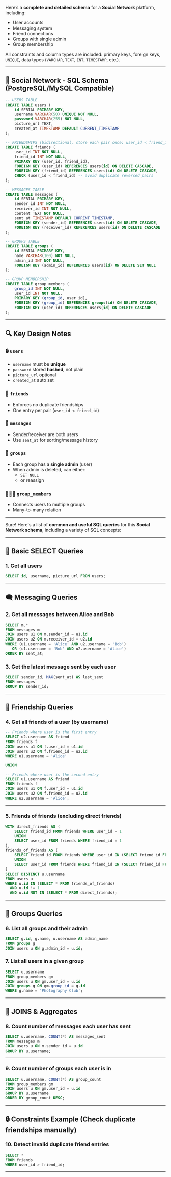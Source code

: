 Here’s a **complete and detailed schema** for a **Social Network** platform, including:

- User accounts
- Messaging system
- Friend connections
- Groups with single admin
- Group membership

All constraints and column types are included: primary keys, foreign keys, `UNIQUE`, data types (`VARCHAR`, `TEXT`, `INT`, `TIMESTAMP`, etc.).

---

## 📘 **Social Network - SQL Schema (PostgreSQL/MySQL Compatible)**

```sql
-- USERS TABLE
CREATE TABLE users (
    id SERIAL PRIMARY KEY,
    username VARCHAR(50) UNIQUE NOT NULL,
    password VARCHAR(255) NOT NULL,
    picture_url TEXT,
    created_at TIMESTAMP DEFAULT CURRENT_TIMESTAMP
);

-- FRIENDSHIPS (bidirectional, store each pair once: user_id < friend_id)
CREATE TABLE friends (
    user_id INT NOT NULL,
    friend_id INT NOT NULL,
    PRIMARY KEY (user_id, friend_id),
    FOREIGN KEY (user_id) REFERENCES users(id) ON DELETE CASCADE,
    FOREIGN KEY (friend_id) REFERENCES users(id) ON DELETE CASCADE,
    CHECK (user_id < friend_id) -- avoid duplicate reversed pairs
);

-- MESSAGES TABLE
CREATE TABLE messages (
    id SERIAL PRIMARY KEY,
    sender_id INT NOT NULL,
    receiver_id INT NOT NULL,
    content TEXT NOT NULL,
    sent_at TIMESTAMP DEFAULT CURRENT_TIMESTAMP,
    FOREIGN KEY (sender_id) REFERENCES users(id) ON DELETE CASCADE,
    FOREIGN KEY (receiver_id) REFERENCES users(id) ON DELETE CASCADE
);

-- GROUPS TABLE
CREATE TABLE groups (
    id SERIAL PRIMARY KEY,
    name VARCHAR(100) NOT NULL,
    admin_id INT NOT NULL,
    FOREIGN KEY (admin_id) REFERENCES users(id) ON DELETE SET NULL
);

-- GROUP MEMBERSHIP
CREATE TABLE group_members (
    group_id INT NOT NULL,
    user_id INT NOT NULL,
    PRIMARY KEY (group_id, user_id),
    FOREIGN KEY (group_id) REFERENCES groups(id) ON DELETE CASCADE,
    FOREIGN KEY (user_id) REFERENCES users(id) ON DELETE CASCADE
);

```

---

## 🔍 Key Design Notes

### 🔒 `users`

- `username` must be **unique**
- `password` stored **hashed**, not plain
- `picture_url` optional
- `created_at` auto set

### 🤝 `friends`

- Enforces no duplicate friendships
- One entry per pair (`user_id < friend_id`)

### 💬 `messages`

- Sender/receiver are both users
- Use `sent_at` for sorting/message history

### 👥 `groups`

- Each group has a **single admin** (user)
- When admin is deleted, can either:
  - `SET NULL`
  - or reassign

### 🧑‍🤝‍🧑 `group_members`

- Connects users to multiple groups
- Many-to-many relation

---

Sure! Here's a list of **common and useful SQL queries** for this **Social Network schema**, including a variety of SQL concepts:

---

## 🧠 Basic SELECT Queries

### 1. **Get all users**

```sql
SELECT id, username, picture_url FROM users;

```

---

## 🗨️ Messaging Queries

### 2. **Get all messages between Alice and Bob**

```sql
SELECT m.*
FROM messages m
JOIN users u1 ON m.sender_id = u1.id
JOIN users u2 ON m.receiver_id = u2.id
WHERE (u1.username = 'Alice' AND u2.username = 'Bob')
   OR (u1.username = 'Bob' AND u2.username = 'Alice')
ORDER BY sent_at;

```

### 3. **Get the latest message sent by each user**

```sql
SELECT sender_id, MAX(sent_at) AS last_sent
FROM messages
GROUP BY sender_id;
```

---

## 👫 Friendship Queries

### 4. **Get all friends of a user (by username)**

```sql
-- Friends where user is the first entry
SELECT u2.username AS friend
FROM friends f
JOIN users u1 ON f.user_id = u1.id
JOIN users u2 ON f.friend_id = u2.id
WHERE u1.username = 'Alice'

UNION

-- Friends where user is the second entry
SELECT u1.username AS friend
FROM friends f
JOIN users u1 ON f.user_id = u1.id
JOIN users u2 ON f.friend_id = u2.id
WHERE u2.username = 'Alice';

```

---

### 5. **Friends of friends (excluding direct friends)**

```sql
WITH direct_friends AS (
    SELECT friend_id FROM friends WHERE user_id = 1
    UNION
    SELECT user_id FROM friends WHERE friend_id = 1
),
friends_of_friends AS (
    SELECT friend_id FROM friends WHERE user_id IN (SELECT friend_id FROM direct_friends)
    UNION
    SELECT user_id FROM friends WHERE friend_id IN (SELECT friend_id FROM direct_friends)
)
SELECT DISTINCT u.username
FROM users u
WHERE u.id IN (SELECT * FROM friends_of_friends)
  AND u.id != 1
  AND u.id NOT IN (SELECT * FROM direct_friends);

```

---

## 👥 Groups Queries

### 6. **List all groups and their admin**

```sql
SELECT g.id, g.name, u.username AS admin_name
FROM groups g
JOIN users u ON g.admin_id = u.id;

```

### 7. **List all users in a given group**

```sql
SELECT u.username
FROM group_members gm
JOIN users u ON gm.user_id = u.id
JOIN groups g ON gm.group_id = g.id
WHERE g.name = 'Photography Club';

```

---

## 🔄 JOINS & Aggregates

### 8. **Count number of messages each user has sent**

```sql
SELECT u.username, COUNT(*) AS messages_sent
FROM messages m
JOIN users u ON m.sender_id = u.id
GROUP BY u.username;

```

---

### 9. **Count number of groups each user is in**

```sql
SELECT u.username, COUNT(*) AS group_count
FROM group_members gm
JOIN users u ON gm.user_id = u.id
GROUP BY u.username
ORDER BY group_count DESC;

```

---

## 🔒 Constraints Example (Check duplicate friendships manually)

### 10. **Detect invalid duplicate friend entries**

```sql
SELECT *
FROM friends
WHERE user_id > friend_id;

```

---
